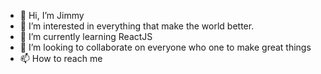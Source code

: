 - 👋 Hi, I’m Jimmy
- 👀 I’m interested in everything that make the world better.
- 🌱 I’m currently learning ReactJS
- 💞️ I’m looking to collaborate on everyone who one to make great things
- 📫 How to reach me

<!---
jimmyvn/jimmyvn is a ✨ special ✨ repository because its `README.md` (this file) appears on your GitHub profile.
You can click the Preview link to take a look at your changes.
--->
